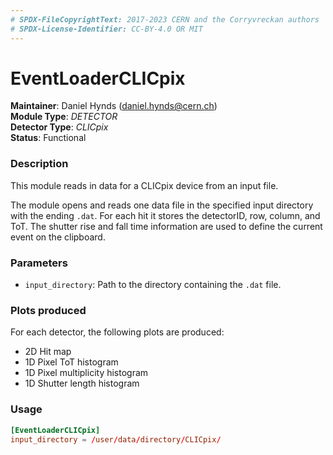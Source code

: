 ```yaml
---
# SPDX-FileCopyrightText: 2017-2023 CERN and the Corryvreckan authors
# SPDX-License-Identifier: CC-BY-4.0 OR MIT
---
```

# EventLoaderCLICpix
**Maintainer**: Daniel Hynds (<daniel.hynds@cern.ch>)   
**Module Type**: *DETECTOR*  
**Detector Type**: *CLICpix*  
**Status**: Functional   

### Description
This module reads in data for a CLICpix device from an input file.

The module opens and reads one data file in the specified input directory with the ending `.dat`. For each hit it stores the detectorID, row, column, and ToT. The shutter rise and fall time information are used to define the current event on the clipboard.

### Parameters
* `input_directory`: Path to the directory containing the `.dat` file.

### Plots produced

For each detector, the following plots are produced:

* 2D Hit map
* 1D Pixel ToT histogram
* 1D Pixel multiplicity histogram
* 1D Shutter length histogram

### Usage
```toml
[EventLoaderCLICpix]
input_directory = /user/data/directory/CLICpix/
```
